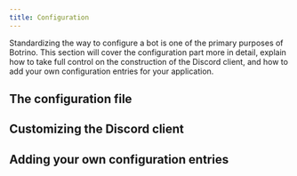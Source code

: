 ```yaml
---
title: Configuration
---
```


Standardizing the way to configure a bot is one of the primary purposes of Botrino. This section will cover the configuration part more in detail, explain how to take full control on the construction of the Discord client, and how to add your own configuration entries for your application.

## The configuration file



## Customizing the Discord client

## Adding your own configuration entries
